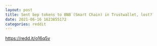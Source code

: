 ```yaml
--- 
layout: post 
title: Sent bep tokens to BNB (Smart Chain) in Trustwallet, lost? 
date: 2021-06-16 1623855172 
categories: reddit 
--- 
```

https://redd.it/o16q5v